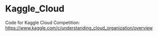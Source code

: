# Kaggle_Cloud
Code for Kaggle Cloud Competition: https://www.kaggle.com/c/understanding_cloud_organization/overview
